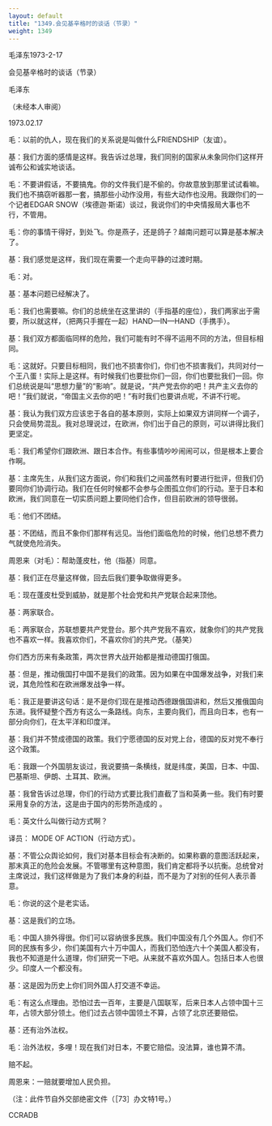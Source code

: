 ```yaml
---
layout: default
title: "1349.会见基辛格时的谈话（节录）"
weight: 1349
---
```


毛泽东1973-2-17

会见基辛格时的谈话（节录）

毛泽东

（未经本人审阅）

1973.02.17

毛：以前的仇人，现在我们的关系说是叫做什么FRIENDSHIP（友谊）。

基：我们方面的感情是这样。我告诉过总理，我们同别的国家从未象同你们这样开诚布公和诚实地谈话。

毛：不要讲假话，不要搞鬼。你的文件我们是不偷的。你故意放到那里试试看嘛。我们也不搞窃听器那一套，搞那些小动作没用，有些大动作也没用。我跟你们的一个记者EDGAR SNOW（埃德迦·斯诺）谈过，我说你们的中央情报局大事也不行，不管用。

毛：你的事情干得好，到处飞。你是燕子，还是鸽子？越南问题可以算是基本解决了。

基：我们感觉是这样，我们现在需要一个走向平静的过渡时期。

毛：对。

基：基本问题已经解决了。

毛：我们也需要嘛。你们的总统坐在这里讲的（手指基的座位），我们两家出于需要，所以就这样，（把两只手握在一起）HAND—IN—HAND（手携手）。

基：我们双方都面临同样的危险，我们可能有时不得不运用不同的方法，但目标相同。

毛：这就好。只要目标相同，我们也不损害你们，你们也不损害我们，共同对付一个王八蛋！实际上是这样。有时候我们也要批你们一回，你们也要批我们一回。你们总统说是叫“思想力量”的“影响”。就是说，“共产党去你的吧！共产主义去你的吧！”我们就说，“帝国主义去你的吧！”有时我们也要讲点呢，不讲不行呢。

基：我认为我们双方应该忠于各自的基本原则，实际上如果双方讲同样一个调子，只会使局势混乱。我对总理说过，在欧洲，你们出于自己的原则，可以讲得比我们更坚定。

毛：我们希望你们跟欧洲、跟日本合作。有些事情吵吵闹闹可以，但是根本上要合作啊。

基：主席先生，从我们这方面说，你们和我们之间虽然有时要进行批评，但我们仍要同你们协调行动。我们在任何时候都不会参与企图孤立你们的行动。至于日本和欧洲，我们同意在一切实质问题上要同他们合作，但目前欧洲的领导很弱。

毛：他们不团结。

基：不团结，而且不象你们那样有远见。当他们面临危险的时候，他们总想不费力气就使危险消失。

周恩来（对毛）：帮助蓬皮杜，他（指基）同意。

基：我们正在尽量这样做，回去后我们要争取做得更多。

毛：现在蓬皮杜受到威胁，就是那个社会党和共产党联合起来顶他。

基：两家联合。

毛：两家联合，苏联想要共产党登台。那个共产党我不喜欢，就象你们的共产党我也不喜欢一样。我喜欢你们，不喜欢你们的共产党。（基笑）

你们西方历来有条政策，两次世界大战开始都是推动德国打俄国。

基：但是，推动俄国打中国不是我们的政策。因为如果在中国爆发战争，对我们来说，其危险性和在欧洲爆发战争一样。

毛：我正是要讲这句话：是不是你们现在是推动西德跟俄国讲和，然后又推俄国向东进。我怀疑整个西方有这么一条路线。向东，主要向我们，而且向日本，也有一部分向你们，在太平洋和印度洋。

基：我们并不赞成德国的政策。我们宁愿德国的反对党上台，德国的反对党不奉行这个政策。

毛：我跟一个外国朋友谈过，我说要搞一条横线，就是纬度，美国，日本、中国、巴基斯坦、伊朗、土耳其、欧洲。

基：我曾告诉过总理，你们的行动方式要比我们直截了当和英勇一些。我们有时要采用复杂的方法，这是由于国内的形势所造成的 。

毛：英文什么叫做行动方式啊？

译员：  MODE OF ACTION（行动方式）。

基：不管公众舆论如何，我们对基本目标会有决断的。如果称霸的意图活跃起来，那末真正的危险会发展。不管哪里有这种意图，我们肯定都将予以抗衡。总统曾对主席说过，我们这样做是为了我们本身的利益，而不是为了对别的任何人表示善意。

毛：你说的这个是老实话。

基：这是我们的立场。

毛：中国人排外得很。你们可以容纳很多民族。我们中国没有几个外国人。你们不同的民族有多少，你们美国有六十万中国人，而我们恐怕连六十个美国人都没有，我也不知道是什么道理，你们研究一下吧。从来就不喜欢外国人。包括日本人也很少。印度人一个都没有。

基：这是因为历史上你们同外国人打交道不幸运。

毛：有这么点理由。恐怕过去一百年，主要是八国联军，后来日本人占领中国十三年，占领大部分领土。他们过去占领中国领土不算，占领了北京还要赔偿。

基：还有治外法权。

毛：治外法权，多哩！现在我们对日本，不要它赔偿。没法算，谁也算不清。

赔不起。

周恩来：一赔就要增加人民负担。

（注：此件节自外交部绝密文件（［73］办文特1号。）

CCRADB

